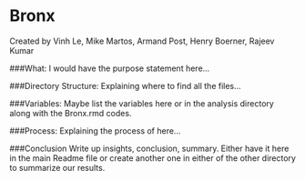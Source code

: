 # Bronx
Created by Vinh Le, Mike Martos, Armand Post, Henry Boerner, Rajeev Kumar


###What:
I would have the purpose statement here...


###Directory Structure:
Explaining where to find all the files...


###Variables:
Maybe list the variables here or in the analysis directory along with the Bronx.rmd codes. 


###Process:
Explaining the process of here...


###Conclusion
Write up insights, conclusion, summary. Either have it here in the main Readme file or create another one in either of the other directory to summarize our results. 
